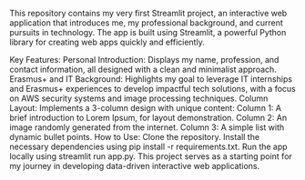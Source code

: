 This repository contains my very first Streamlit project, an interactive web application that introduces me, my professional background, and current pursuits in technology. The app is built using Streamlit, a powerful Python library for creating web apps quickly and efficiently.

Key Features:
Personal Introduction: Displays my name, profession, and contact information, all designed with a clean and minimalist approach.
Erasmus+ and IT Background: Highlights my goal to leverage IT internships and Erasmus+ experiences to develop impactful tech solutions, with a focus on AWS security systems and image processing techniques.
Column Layout: Implements a 3-column design with unique content:
Column 1: A brief introduction to Lorem Ipsum, for layout demonstration.
Column 2: An image randomly generated from the internet.
Column 3: A simple list with dynamic bullet points.
How to Use:
Clone the repository.
Install the necessary dependencies using pip install -r requirements.txt.
Run the app locally using streamlit run app.py.
This project serves as a starting point for my journey in developing data-driven interactive web applications.
